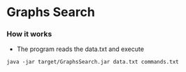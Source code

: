 # Graphs Search #


### How it works ###

* The program reads the data.txt and execute 

```
java -jar target/GraphsSearch.jar data.txt commands.txt
```